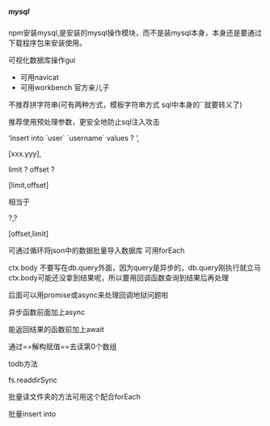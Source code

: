 ##### mysql

npm安装mysql,是安装的mysql操作模块，而不是装mysql本身，本身还是要通过下载程序包来安装使用。



可视化数据库操作gui 

- 可用navicat
- 可用workbench 官方亲儿子







不推荐拼字符串(可有两种方式，模板字符串方式 sql中本身的``就要转义了)

推荐使用预处理参数，更安全地防止sql注入攻击

‘insert into \`user\` \`username\` values ? ’,

[xxx.yyy],



limit ? offset ?

[limit,offset]

相当于 

?,?

[offset,limit]



可通过循环将json中的数据批量导入数据库 可用forEach





ctx.body 不要写在db.query外面，因为query是异步的，db.query刚执行就立马ctx.body可能还没拿到结果呢，所以要用回调函数查询到结果后再处理



后面可以用promise或async来处理回调地狱问题啦







异步函数前面加上async



能返回结果的函数前加上await



通过==解构赋值==去读第0个数组



todb方法





fs.readdirSync

批量读文件夹的方法可用这个配合forEach



批量insert into